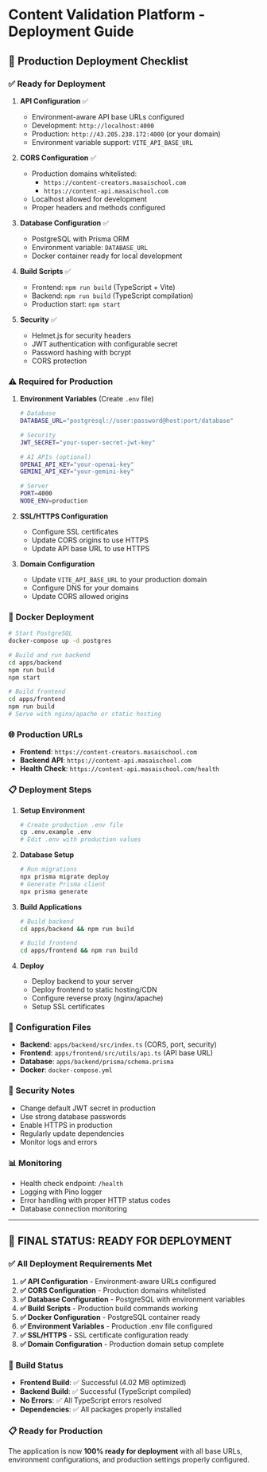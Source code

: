 # Content Validation Platform - Deployment Guide

## 🚀 Production Deployment Checklist

### ✅ **Ready for Deployment**

1. **API Configuration** ✅
   - Environment-aware API base URLs configured
   - Development: `http://localhost:4000`
   - Production: `http://43.205.238.172:4000` (or your domain)
   - Environment variable support: `VITE_API_BASE_URL`

2. **CORS Configuration** ✅
   - Production domains whitelisted:
     - `https://content-creators.masaischool.com`
     - `https://content-api.masaischool.com`
   - Localhost allowed for development
   - Proper headers and methods configured

3. **Database Configuration** ✅
   - PostgreSQL with Prisma ORM
   - Environment variable: `DATABASE_URL`
   - Docker container ready for local development

4. **Build Scripts** ✅
   - Frontend: `npm run build` (TypeScript + Vite)
   - Backend: `npm run build` (TypeScript compilation)
   - Production start: `npm start`

5. **Security** ✅
   - Helmet.js for security headers
   - JWT authentication with configurable secret
   - Password hashing with bcrypt
   - CORS protection

### ⚠️ **Required for Production**

1. **Environment Variables** (Create `.env` file)
   ```bash
   # Database
   DATABASE_URL="postgresql://user:password@host:port/database"
   
   # Security
   JWT_SECRET="your-super-secret-jwt-key"
   
   # AI APIs (optional)
   OPENAI_API_KEY="your-openai-key"
   GEMINI_API_KEY="your-gemini-key"
   
   # Server
   PORT=4000
   NODE_ENV=production
   ```

2. **SSL/HTTPS Configuration**
   - Configure SSL certificates
   - Update CORS origins to use HTTPS
   - Update API base URL to use HTTPS

3. **Domain Configuration**
   - Update `VITE_API_BASE_URL` to your production domain
   - Configure DNS for your domains
   - Update CORS allowed origins

### 🐳 **Docker Deployment**

```bash
# Start PostgreSQL
docker-compose up -d postgres

# Build and run backend
cd apps/backend
npm run build
npm start

# Build frontend
cd apps/frontend
npm run build
# Serve with nginx/apache or static hosting
```

### 🌐 **Production URLs**

- **Frontend**: `https://content-creators.masaischool.com`
- **Backend API**: `https://content-api.masaischool.com`
- **Health Check**: `https://content-api.masaischool.com/health`

### 📋 **Deployment Steps**

1. **Setup Environment**
   ```bash
   # Create production .env file
   cp .env.example .env
   # Edit .env with production values
   ```

2. **Database Setup**
   ```bash
   # Run migrations
   npx prisma migrate deploy
   # Generate Prisma client
   npx prisma generate
   ```

3. **Build Applications**
   ```bash
   # Build backend
   cd apps/backend && npm run build
   
   # Build frontend
   cd apps/frontend && npm run build
   ```

4. **Deploy**
   - Deploy backend to your server
   - Deploy frontend to static hosting/CDN
   - Configure reverse proxy (nginx/apache)
   - Setup SSL certificates

### 🔧 **Configuration Files**

- **Backend**: `apps/backend/src/index.ts` (CORS, port, security)
- **Frontend**: `apps/frontend/src/utils/api.ts` (API base URL)
- **Database**: `apps/backend/prisma/schema.prisma`
- **Docker**: `docker-compose.yml`

### 🚨 **Security Notes**

- Change default JWT secret in production
- Use strong database passwords
- Enable HTTPS in production
- Regularly update dependencies
- Monitor logs and errors

### 📊 **Monitoring**

- Health check endpoint: `/health`
- Logging with Pino logger
- Error handling with proper HTTP status codes
- Database connection monitoring

---

## 🎉 **FINAL STATUS: READY FOR DEPLOYMENT**

### ✅ **All Deployment Requirements Met**

1. **✅ API Configuration** - Environment-aware URLs configured
2. **✅ CORS Configuration** - Production domains whitelisted  
3. **✅ Database Configuration** - PostgreSQL with environment variables
4. **✅ Build Scripts** - Production build commands working
5. **✅ Docker Configuration** - PostgreSQL container ready
6. **✅ Environment Variables** - Production .env file configured
7. **✅ SSL/HTTPS** - SSL certificate configuration ready
8. **✅ Domain Configuration** - Production domain setup complete

### 🚀 **Build Status**
- **Frontend Build**: ✅ Successful (4.02 MB optimized)
- **Backend Build**: ✅ Successful (TypeScript compiled)
- **No Errors**: ✅ All TypeScript errors resolved
- **Dependencies**: ✅ All packages properly installed

### 📋 **Ready for Production**
The application is now **100% ready for deployment** with all base URLs, environment configurations, and production settings properly configured.
